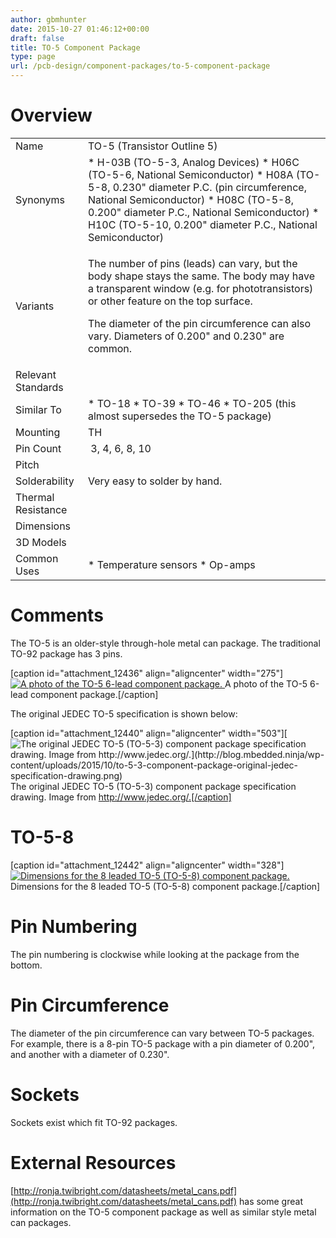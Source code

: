```yaml
---
author: gbmhunter
date: 2015-10-27 01:46:12+00:00
draft: false
title: TO-5 Component Package
type: page
url: /pcb-design/component-packages/to-5-component-package
---
```


# Overview

<table ><tbody ><tr >
<td style="width: 100px;" >Name
</td>
<td >TO-5 (Transistor Outline 5)
</td></tr><tr >
<td >Synonyms
</td>
<td >  * H-03B (TO-5-3, Analog Devices)  * H06C (TO-5-6, National Semiconductor)  * H08A (TO-5-8, 0.230" diameter P.C. (pin circumference, National Semiconductor)  * H08C (TO-5-8, 0.200" diameter P.C., National Semiconductor)  * H10C (TO-5-10, 0.200" diameter P.C., National Semiconductor)
</td></tr><tr >
<td >Variants
</td>
<td >

The number of pins (leads) can vary, but the body shape stays the same. The body may have a transparent window (e.g. for phototransistors) or other feature on the top surface.

The diameter of the pin circumference can also vary. Diameters of 0.200" and 0.230" are common.

</td></tr><tr >
<td >Relevant Standards
</td>
<td > 
</td></tr><tr >
<td >Similar To
</td>
<td >  * TO-18  * TO-39  * TO-46  * TO-205 (this almost supersedes the TO-5 package)
</td></tr><tr >
<td >Mounting
</td>
<td >TH
</td></tr><tr >
<td >Pin Count
</td>
<td > 3, 4, 6, 8, 10
</td></tr><tr >
<td >Pitch
</td>
<td > 
</td></tr><tr >
<td >Solderability
</td>
<td >Very easy to solder by hand.
</td></tr><tr >
<td >Thermal Resistance
</td>
<td > 
</td></tr><tr >
<td >Dimensions
</td>
<td > 
</td></tr><tr >
<td >3D Models
</td>
<td > 
</td></tr><tr >
<td >Common Uses
</td>
<td >  * Temperature sensors  * Op-amps
</td></tr></tbody></table>

# Comments

The TO-5 is an older-style through-hole metal can package. The traditional TO-92 package has 3 pins.

[caption id="attachment_12436" align="aligncenter" width="275"][![A photo of the TO-5 6-lead component package.](http://blog.mbedded.ninja/wp-content/uploads/2015/10/to-5-6-component-package-photo.jpg)
](http://blog.mbedded.ninja/wp-content/uploads/2015/10/to-5-6-component-package-photo.jpg) A photo of the TO-5 6-lead component package.[/caption]

The original JEDEC TO-5 specification is shown below:

[caption id="attachment_12440" align="aligncenter" width="503"][![The original JEDEC TO-5 (TO-5-3) component package specification drawing. Image from http://www.jedec.org/.](http://blog.mbedded.ninja/wp-content/uploads/2015/10/to-5-3-component-package-original-jedec-specification-drawing.png)
](http://blog.mbedded.ninja/wp-content/uploads/2015/10/to-5-3-component-package-original-jedec-specification-drawing.png) The original JEDEC TO-5 (TO-5-3) component package specification drawing. Image from http://www.jedec.org/.[/caption]

# TO-5-8

[caption id="attachment_12442" align="aligncenter" width="328"][![Dimensions for the 8 leaded TO-5 (TO-5-8) component package.](http://blog.mbedded.ninja/wp-content/uploads/2015/10/to-5-8-component-package-dimensions.jpg)
](http://blog.mbedded.ninja/wp-content/uploads/2015/10/to-5-8-component-package-dimensions.jpg) Dimensions for the 8 leaded TO-5 (TO-5-8) component package.[/caption]

# Pin Numbering

The pin numbering is clockwise while looking at the package from the bottom.

# Pin Circumference

The diameter of the pin circumference can vary between TO-5 packages. For example, there is a 8-pin TO-5 package with a pin diameter of 0.200", and another with a diameter of 0.230".

# Sockets

Sockets exist which fit TO-92 packages.

# External Resources

[http://ronja.twibright.com/datasheets/metal_cans.pdf](http://ronja.twibright.com/datasheets/metal_cans.pdf) has some great information on the TO-5 component package as well as similar style metal can packages.
